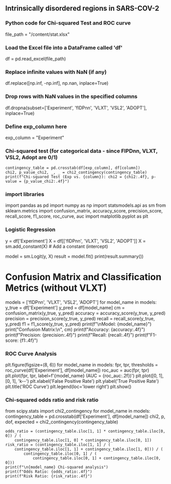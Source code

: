 ## Intrinsically disordered regions in SARS-COV-2
### Python code for Chi-squared Test and ROC curve
file_path = "/content/stat.xlsx"
### Load the Excel file into a DataFrame called 'df'
df = pd.read_excel(file_path)
### Replace infinite values with NaN (if any)
df.replace([np.inf, -np.inf], np.nan, inplace=True)
### Drop rows with NaN values in the specified columns
df.dropna(subset=['Experiment', 'flDPnn', 'VLXT', 'VSL2', 'ADOPT'], inplace=True)
### Define exp_column here
exp_column = "Experiment"
### Chi-squared test (for categorical data - since FlPDnn, VLXT, VSL2, Adopt are 0/1)
    contingency_table = pd.crosstab(df[exp_column], df[column])
    chi2, p_value_chi2, _, _ = chi2_contingency(contingency_table)
    print(f"Chi-squared Test (Exp vs. {column}): chi2 = {chi2:.4f}, p-value = {p_value_chi2:.4f}")
### import libraries 
import pandas as pd
import numpy as np
import statsmodels.api as sm
from sklearn.metrics import confusion_matrix, accuracy_score, precision_score, recall_score, f1_score, roc_curve, auc
import matplotlib.pyplot as plt
### Logistic Regression
y = df['Experiment']
X = df[['flDPnn', 'VLXT', 'VSL2', 'ADOPT']]
X = sm.add_constant(X)  # Add a constant (intercept)

model = sm.Logit(y, X)
result = model.fit()
print(result.summary())

# Confusion Matrix and Classification Metrics (without VLXT)
models = ['flDPnn', 'VLXT', 'VSL2', 'ADOPT']
for model_name in models:
    y_true = df['Experiment']
    y_pred = df[model_name]
    cm = confusion_matrix(y_true, y_pred)
    accuracy = accuracy_score(y_true, y_pred)
    precision = precision_score(y_true, y_pred)
    recall = recall_score(y_true, y_pred)
    f1 = f1_score(y_true, y_pred)
    print(f"\nModel: {model_name}")
    print("Confusion Matrix:\n", cm)
    print(f"Accuracy: {accuracy:.4f}")
    print(f"Precision: {precision:.4f}")
    print(f"Recall: {recall:.4f}")
    print(f"F1-score: {f1:.4f}")

### ROC Curve Analysis
plt.figure(figsize=(8, 6))
for model_name in models:
    fpr, tpr, thresholds = roc_curve(df['Experiment'], df[model_name])
    roc_auc = auc(fpr, tpr)
    plt.plot(fpr, tpr, label=f'{model_name} (AUC = {roc_auc:.2f})')
plt.plot([0, 1], [0, 1], 'k--')
plt.xlabel('False Positive Rate')
plt.ylabel('True Positive Rate')
plt.title('ROC Curve')
plt.legend(loc='lower right')
plt.show()

### Chi-squared odds ratio and risk ratio
from scipy.stats import chi2_contingency
for model_name in models:
    contingency_table = pd.crosstab(df['Experiment'], df[model_name])
    chi2, p, dof, expected = chi2_contingency(contingency_table)

    odds_ratio = (contingency_table.iloc[1, 1] * contingency_table.iloc[0, 0]) / (
        contingency_table.iloc[1, 0] * contingency_table.iloc[0, 1])
    risk_ratio = (contingency_table.iloc[1, 1] / (
        contingency_table.iloc[1, 1] + contingency_table.iloc[1, 0])) / (
            contingency_table.iloc[0, 1] / (
                contingency_table.iloc[0, 1] + contingency_table.iloc[0, 0]))
    print(f"\n{model_name} Chi-squared analysis")
    print(f"Odds Ratio: {odds_ratio:.4f}")
    print(f"Risk Ratio: {risk_ratio:.4f}")
